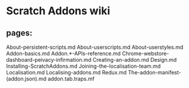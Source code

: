 # Scratch Addons wiki

## pages:
About-persistent-scripts.md
About-userscripts.md
About-userstyles.md
Addon-basics.md
Addon.*-APIs-reference.md
Chrome-webstore-dashboard-peivacy-infirmation.md
Creating-an-addon.md
Design.md
Installing-ScratchAddons.md
Joining-the-localisation-team.md
Localisation.md
Localising-addons.md
Redux.md
The-addon-manifest-(addon.json).md
addon.tab.traps.mf

